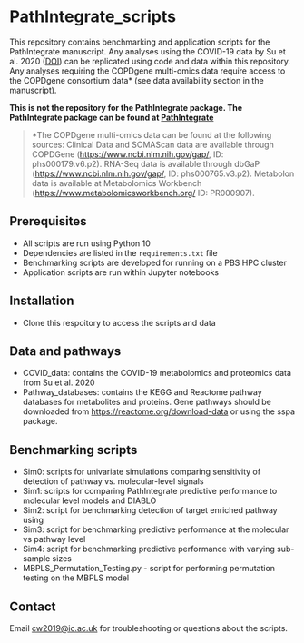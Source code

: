 # PathIntegrate_scripts

This repository contains benchmarking and application scripts for the PathIntegrate manuscript. Any analyses using the COVID-19 data by Su et al. 2020 ([DOI](https://doi.org/10.1016/j.cell.2020.10.037)) can be replicated using code and data within this repository. Any analyses requiring the COPDgene multi-omics data require access to the COPDgene consortium data* (see data availability section in the manuscript).

**This is not the repository for the PathIntegrate package. The PathIntegrate package can be found at [PathIntegrate](https://github.com/cwieder/PathIntegrate)**

>*The COPDgene multi-omics data can be found at the following sources: Clinical Data and SOMAScan data are available through COPDGene (https://www.ncbi.nlm.nih.gov/gap/, ID: phs000179.v6.p2). RNA-Seq data is available through dbGaP (https://www.ncbi.nlm.nih.gov/gap/, ID: phs000765.v3.p2). Metabolon data is available at Metabolomics Workbench (https://www.metabolomicsworkbench.org/ ID: PR000907). 

## Prerequisites

- All scripts are run using Python 10
- Dependencies are listed in the `requirements.txt` file
- Benchmarking scripts are developed for running on a PBS HPC cluster
- Application scripts are run within Jupyter notebooks

## Installation

- Clone this respoitory to access the scripts and data

## Data and pathways

- COVID_data: contains the COVID-19 metabolomics and proteomics data from Su et al. 2020
- Pathway_databases: contains the KEGG and Reactome pathway databases for metabolites and proteins. Gene pathways should be downloaded from https://reactome.org/download-data or using the sspa package. 

## Benchmarking scripts

- Sim0: scripts for univariate simulations comparing sensitivity of detection of pathway vs. molecular-level signals 
- Sim1: scripts for comparing PathIntegrate predictive performance to molecular level models and DIABLO
- Sim2: script for benchmarking detection of target enriched pathway using
- Sim3: script for benchmarking predictive performance at the molecular vs pathway level
- Sim4: script for benchmarking predictive performance with varying sub-sample sizes
- MBPLS_Permutation_Testing.py - script for performing permutation testing on the MBPLS model


## Contact

Email cw2019@ic.ac.uk for troubleshooting or questions about the scripts.